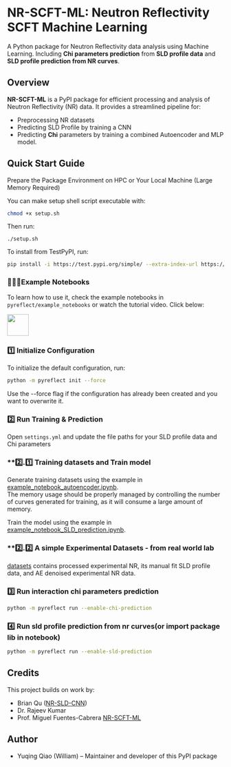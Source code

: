# **NR-SCFT-ML: Neutron Reflectivity SCFT Machine Learning**
A Python package for Neutron Reflectivity data analysis using Machine Learning.
Including **Chi parameters prediction** from **SLD profile data** and **SLD profile prediction from NR curves**.

## **Overview**
**NR-SCFT-ML** is a PyPI package for efficient processing and analysis of Neutron Reflectivity (NR) data. It provides a streamlined pipeline for:

- Preprocessing NR datasets  
- Predicting SLD Profile by training a CNN
- Predicting **Chi** parameters by training a combined Autoencoder and MLP model.

## **Quick Start Guide**  

Prepare the Package Environment on HPC or Your Local Machine (Large Memory Required)

You can make setup shell script executable with:

```bash
chmod +x setup.sh  
```

Then run:
```code
./setup.sh
```

To install from TestPyPI, run:
```bash
pip install -i https://test.pypi.org/simple/ --extra-index-url https://pypi.org/simple pyreflect==1.3.1
```

### 🧑🏻‍💻Example Notebooks ### 
To learn how to use it, check the example notebooks in `pyreflect/example_notebooks` or watch the tutorial video. Click below:

<a href="https://youtu.be/cc8xeLhOXDo">
  <img src="https://upload.wikimedia.org/wikipedia/commons/4/42/YouTube_icon_%282013-2017%29.png" width="50" height="50" />
</a>

### **1️⃣ Initialize Configuration**
To initialize the default configuration, run:

```bash
python -m pyreflect init --force
```
Use the --force flag if the configuration has already been created and you want to overwrite it.

### **2️⃣ Run Training & Prediction**
Open `settings.yml` and update the file paths for your SLD profile data and Chi parameters

### **2️⃣.1️⃣ Training datasets and Train model 
Generate training datasets using the example in [example_notebook_autoencoder.ipynb](pyreflect/example_notebooks/example_notebook_autoencoder.ipynb).  
The memory usage should be properly managed by controlling the number of curves generated for training, as it will consume a large amount of memory.  

Train the model using the example in [example_notebook_SLD_prediction.ipynb](pyreflect/example_notebooks/example_notebook_SLD_prediction.ipynb).

### **2️⃣.2️⃣ A simple Experimental Datasets - from real world lab 
[datasets](datasets) contains processed experimental NR, its manual fit SLD profile data, and AE denoised experimental NR data. 

### **3️⃣ Run interaction chi parameters prediction**
```bash
python -m pyreflect run --enable-chi-prediction
```

### **4️⃣ Run sld profile prediction from nr curves(or import package lib in notebook)**
```bash
python -m pyreflect run --enable-sld-prediction
```

## Credits

This project builds on work by:
- Brian Qu ([NR-SLD-CNN](https://github.com/BBQ591/NR-SLD-CNN))
- Dr. Rajeev Kumar
- Prof. Miguel Fuentes-Cabrera [NR-SCFT-ML](https://github.com/miguel-fc/NR-SCFT-ML)

## Author

- Yuqing Qiao (William) – Maintainer and developer of this PyPI package
